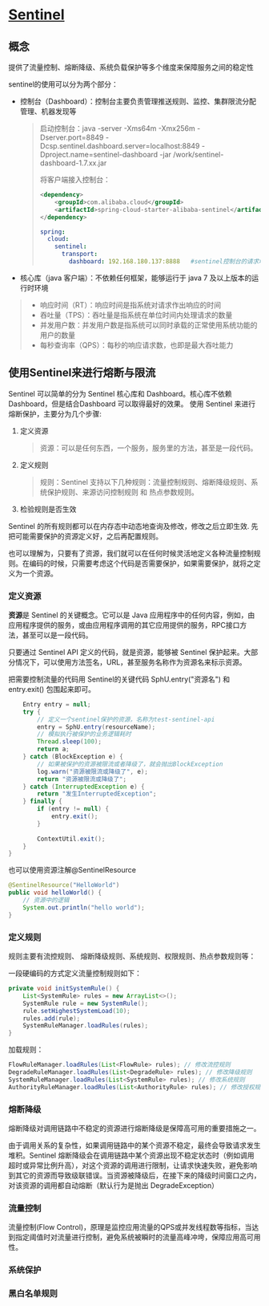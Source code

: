 # [Sentinel](https://www.cnblogs.com/crazymakercircle/p/14285001.html)

## 概念

提供了流量控制、熔断降级、系统负载保护等多个维度来保障服务之间的稳定性

sentinel的使用可以分为两个部分：

- 控制台（Dashboard）：控制台主要负责管理推送规则、监控、集群限流分配管理、机器发现等

  > 启动控制台：java  -server -Xms64m -Xmx256m  -Dserver.port=8849 -Dcsp.sentinel.dashboard.server=localhost:8849 -Dproject.name=sentinel-dashboard -jar /work/sentinel-dashboard-1.7.xx.jar
  >
  > 将客户端接入控制台：
  >
  > ```xml
  > <dependency>
  >     <groupId>com.alibaba.cloud</groupId>
  >     <artifactId>spring-cloud-starter-alibaba-sentinel</artifactId>
  > </dependency>
  > ```
  >
  > ```yaml
  > spring:
  >   cloud:
  >     sentinel:
  >       transport:
  >         dashboard: 192.168.180.137:8888   #sentinel控制台的请求地址
  > 
  > ```
  >
  > 

- 核心库（java 客户端）：不依赖任何框架，能够运行于 java 7 及以上版本的运行时环境

> - 响应时间（RT）：响应时间是指系统对请求作出响应的时间
> - 吞吐量（TPS）：吞吐量是指系统在单位时间内处理请求的数量
> - 并发用户数：并发用户数是指系统可以同时承载的正常使用系统功能的用户的数量
> - 每秒查询率（QPS）：每秒的响应请求数，也即是最大吞吐能力

##  使用Sentinel来进行熔断与限流

Sentinel 可以简单的分为 Sentinel 核心库和 Dashboard。核心库不依赖 Dashboard，但是结合Dashboard 可以取得最好的效果。
使用 Sentinel 来进行熔断保护，主要分为几个步骤:

1. 定义资源

   > 资源：可以是任何东西，一个服务，服务里的方法，甚至是一段代码。

2. 定义规则

   > 规则：Sentinel 支持以下几种规则：流量控制规则、熔断降级规则、系统保护规则、来源访问控制规则
   > 和 热点参数规则。

3. 检验规则是否生效

Sentinel 的所有规则都可以在内存态中动态地查询及修改，修改之后立即生效. 先把可能需要保护的资源定义好，之后再配置规则。

也可以理解为，只要有了资源，我们就可以在任何时候灵活地定义各种流量控制规则。在编码的时候，只需要考虑这个代码是否需要保护，如果需要保护，就将之定义为一个资源。

### 定义资源

**资源**是 Sentinel 的关键概念。它可以是 Java 应用程序中的任何内容，例如，由应用程序提供的服务，或由应用程序调用的其它应用提供的服务，RPC接口方法，甚至可以是一段代码。

只要通过 Sentinel API 定义的代码，就是资源，能够被 Sentinel 保护起来。大部分情况下，可以使用方法签名，URL，甚至服务名称作为资源名来标示资源。

把需要控制流量的代码用 Sentinel的关键代码 SphU.entry("资源名") 和 entry.exit() 包围起来即可。

```java
    Entry entry = null;
    try {
        // 定义一个sentinel保护的资源，名称为test-sentinel-api
        entry = SphU.entry(resourceName);
        // 模拟执行被保护的业务逻辑耗时
        Thread.sleep(100);
        return a;
    } catch (BlockException e) {
        // 如果被保护的资源被限流或者降级了，就会抛出BlockException
        log.warn("资源被限流或降级了", e);
        return "资源被限流或降级了";
    } catch (InterruptedException e) {
        return "发生InterruptedException";
    } finally {
        if (entry != null) {
            entry.exit();
        }
 
        ContextUtil.exit();
    }
}

```

也可以使用资源注解@SentinelResource

```java
@SentinelResource("HelloWorld")
public void helloWorld() {
    // 资源中的逻辑
    System.out.println("hello world");
}

```

### 定义规则

规则主要有流控规则、 熔断降级规则、系统规则、权限规则、热点参数规则等：

一段硬编码的方式定义流量控制规则如下：

```java
private void initSystemRule() {
    List<SystemRule> rules = new ArrayList<>();
    SystemRule rule = new SystemRule();
    rule.setHighestSystemLoad(10);
    rules.add(rule);
    SystemRuleManager.loadRules(rules);
}
```

加载规则：

```java
FlowRuleManager.loadRules(List<FlowRule> rules); // 修改流控规则
DegradeRuleManager.loadRules(List<DegradeRule> rules); // 修改降级规则
SystemRuleManager.loadRules(List<SystemRule> rules); // 修改系统规则
AuthorityRuleManager.loadRules(List<AuthorityRule> rules); // 修改授权规则
```

### 熔断降级

熔断降级对调用链路中不稳定的资源进行熔断降级是保障高可用的重要措施之一。

由于调用关系的复杂性，如果调用链路中的某个资源不稳定，最终会导致请求发生堆积。Sentinel 熔断降级会在调用链路中某个资源出现不稳定状态时（例如调用超时或异常比例升高），对这个资源的调用进行限制，让请求快速失败，避免影响到其它的资源而导致级联错误。当资源被降级后，在接下来的降级时间窗口之内，对该资源的调用都自动熔断（默认行为是抛出 DegradeException）

### 流量控制

流量控制(Flow Control)，原理是监控应用流量的QPS或并发线程数等指标，当达到指定阈值时对流量进行控制，避免系统被瞬时的流量高峰冲垮，保障应用高可用性。

### 系统保护

### 黑白名单规则



